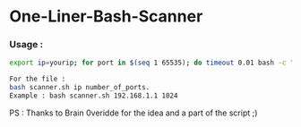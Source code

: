 # One-Liner-Bash-Scanner
### Usage :
```sh
export ip=yourip; for port in $(seq 1 65535); do timeout 0.01 bash -c "</dev/tcp/$ip/$port && echo The port $port is open || echo The Port $port is closed > /dev/null" 2>/dev/null || echo Connection Timeout > /dev/null; done

For the file :
bash scanner.sh ip number_of_ports.
Example : bash scanner.sh 192.168.1.1 1024
```
PS : Thanks to Brain 0veridde for the idea and a part of the script ;)

